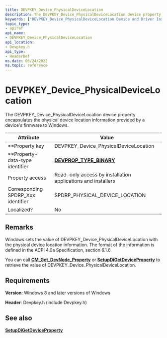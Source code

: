 ```yaml
---
title: DEVPKEY_Device_PhysicalDeviceLocation
description: The DEVPKEY_Device_PhysicalDeviceLocation device property encapsulates the physical device location information provided by a device's firmware to Windows.
keywords: ["DEVPKEY_Device_PhysicalDeviceLocation Device and Driver Installation"]
topic_type:
- apiref
api_name:
- DEVPKEY_Device_PhysicalDeviceLocation
api_location:
- Devpkey.h
api_type:
- HeaderDef
ms.date: 06/24/2022
ms.topic: reference
---
```


# DEVPKEY_Device_PhysicalDeviceLocation

The DEVPKEY_Device_PhysicalDeviceLocation device property encapsulates the physical device location information provided by a device's firmware to Windows.

| Attribute | Value |
|--|--|
| **Property key | DEVPKEY_Device_PhysicalDeviceLocation |
| **Property-data-type identifier | [**DEVPROP_TYPE_BINARY**](devprop-type-string.md) |
| Property access | Read-only access by installation applications and installers |
| Corresponding SPDRP_Xxx identifier | SPDRP_PHYSICAL_DEVICE_LOCATION |
| Localized? | No |

## Remarks

Windows sets the value of DEVPKEY_Device_PhysicalDeviceLocation with the physical device location information. The format of the information is defined in the ACPI 4.0a Specification, section 6.1.6.

You can call [**CM_Get_DevNode_Property**](/windows/win32/api/cfgmgr32/nf-cfgmgr32-cm_get_devnode_propertyw) or [**SetupDiGetDeviceProperty**](/windows/win32/api/setupapi/nf-setupapi-setupdigetdevicepropertyw) to retrieve the value of DEVPKEY_Device_PhysicalDeviceLocation.

## Requirements

**Version**: Windows 8 and later versions of Windows

**Header**: Devpkey.h (include Devpkey.h)

## See also

[**SetupDiGetDeviceProperty**](/windows/win32/api/setupapi/nf-setupapi-setupdigetdevicepropertyw)
